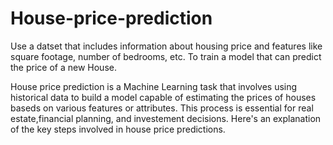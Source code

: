 # House-price-prediction


Use a datset that includes information about housing price and features like square footage, number of bedrooms, etc. To train a model that can predict the price of a new House.

House price prediction is a Machine Learning task that involves using historical data to build a model capable of estimating the prices of houses baseds on various features or attributes. This process is essential for real estate,financial planning, and investement decisions. Here's an explanation of the key steps involved in house price predictions.
